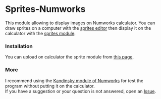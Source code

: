 # Sprites-Numworks
This module allowing to display images on Numworks calculator. You can draw sprites on a computer with the [sprites editor](sprites_editor.py) then display it on the calculator with the [sprites module](sprites.py).

### Installation
You can upload on calculator the sprite module from [this page]().

### More
I recommend using the [Kandinsky module of Numworks](https://github.com/ZetaMap/Kandinsky-Numworks) for test the program without putting it on the calculator.<br>
If you have a suggestion or your question is not answered, open an [Issue](https://github.com/valmontechno/Sprites-Numworks/issues/new).
